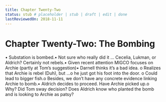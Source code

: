 ```yaml
---
title: Chapter Twenty-Two
status: stub # placeholder | stub | draft | edit | done
lastReviewedOn: 2018-11-11
---
```


# Chapter Twenty-Two: The Bombing

•	Substation is bombed.•	Not sure who really did it … Cecelia, Lukman, or Aldrich? Certainly not rebels.•	Given recent attention MIGCO focuses on Archie (partly at Tom’s suggestion)•	Darnell thinks it’s a bad idea. o	Realizes that Archie is rebel (Duh), but …o	he just got his foot into the door. o	Could lead to bigger fish.o	Besides, we don’t have any concrete evidence linking Archie to bomb.•	Aldrich decides to proceed. Have Archie picked up.o	Why? Did Tom sway decision? Does Aldrich know who planted the bomb and is looking to Archie as patsy?
